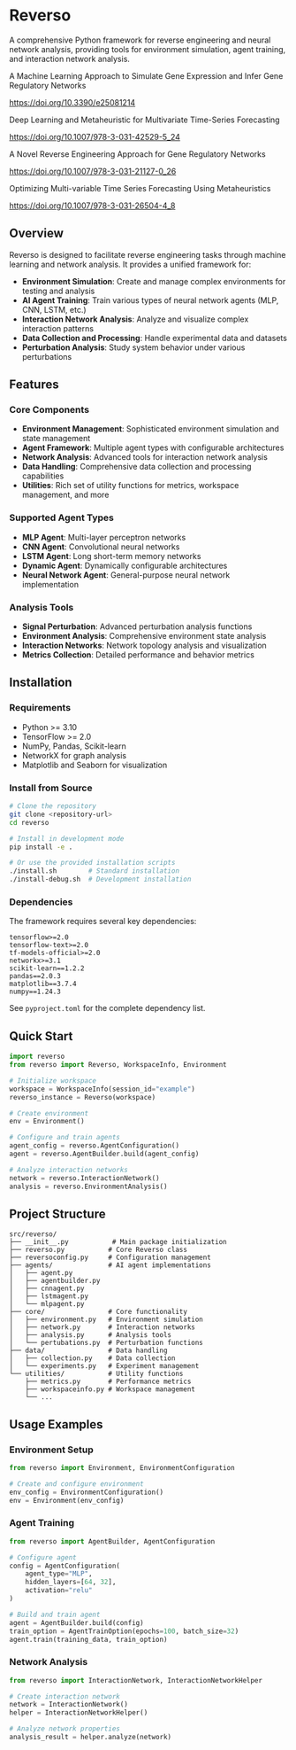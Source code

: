 # Reverso

A comprehensive Python framework for reverse engineering and neural network analysis, providing tools for environment simulation, agent training, and interaction network analysis.

A Machine Learning Approach to Simulate Gene Expression and Infer Gene Regulatory Networks

https://doi.org/10.3390/e25081214

Deep Learning and Metaheuristic for Multivariate Time-Series Forecasting 

https://doi.org/10.1007/978-3-031-42529-5_24

A Novel Reverse Engineering Approach for Gene Regulatory Networks 

https://doi.org/10.1007/978-3-031-21127-0_26

Optimizing Multi-variable Time Series Forecasting Using Metaheuristics 

https://doi.org/10.1007/978-3-031-26504-4_8

## Overview

Reverso is designed to facilitate reverse engineering tasks through machine learning and network analysis. It provides a unified framework for:

- **Environment Simulation**: Create and manage complex environments for testing and analysis
- **AI Agent Training**: Train various types of neural network agents (MLP, CNN, LSTM, etc.)
- **Interaction Network Analysis**: Analyze and visualize complex interaction patterns
- **Data Collection and Processing**: Handle experimental data and datasets
- **Perturbation Analysis**: Study system behavior under various perturbations

## Features

### Core Components

- **Environment Management**: Sophisticated environment simulation and state management
- **Agent Framework**: Multiple agent types with configurable architectures
- **Network Analysis**: Advanced tools for interaction network analysis
- **Data Handling**: Comprehensive data collection and processing capabilities
- **Utilities**: Rich set of utility functions for metrics, workspace management, and more

### Supported Agent Types

- **MLP Agent**: Multi-layer perceptron networks
- **CNN Agent**: Convolutional neural networks
- **LSTM Agent**: Long short-term memory networks
- **Dynamic Agent**: Dynamically configurable architectures
- **Neural Network Agent**: General-purpose neural network implementation

### Analysis Tools

- **Signal Perturbation**: Advanced perturbation analysis functions
- **Environment Analysis**: Comprehensive environment state analysis
- **Interaction Networks**: Network topology analysis and visualization
- **Metrics Collection**: Detailed performance and behavior metrics

## Installation

### Requirements

- Python >= 3.10
- TensorFlow >= 2.0
- NumPy, Pandas, Scikit-learn
- NetworkX for graph analysis
- Matplotlib and Seaborn for visualization

### Install from Source

```bash
# Clone the repository
git clone <repository-url>
cd reverso

# Install in development mode
pip install -e .

# Or use the provided installation scripts
./install.sh        # Standard installation
./install-debug.sh  # Development installation
```

### Dependencies

The framework requires several key dependencies:

```
tensorflow>=2.0
tensorflow-text>=2.0
tf-models-official>=2.0
networkx>=3.1
scikit-learn==1.2.2
pandas==2.0.3
matplotlib==3.7.4
numpy==1.24.3
```

See `pyproject.toml` for the complete dependency list.

## Quick Start

```python
import reverso
from reverso import Reverso, WorkspaceInfo, Environment

# Initialize workspace
workspace = WorkspaceInfo(session_id="example")
reverso_instance = Reverso(workspace)

# Create environment
env = Environment()

# Configure and train agents
agent_config = reverso.AgentConfiguration()
agent = reverso.AgentBuilder.build(agent_config)

# Analyze interaction networks
network = reverso.InteractionNetwork()
analysis = reverso.EnvironmentAnalysis()
```

## Project Structure

```
src/reverso/
├── __init__.py           # Main package initialization
├── reverso.py           # Core Reverso class
├── reversoconfig.py     # Configuration management
├── agents/              # AI agent implementations
│   ├── agent.py
│   ├── agentbuilder.py
│   ├── cnnagent.py
│   ├── lstmagent.py
│   └── mlpagent.py
├── core/                # Core functionality
│   ├── environment.py   # Environment simulation
│   ├── network.py       # Interaction networks
│   ├── analysis.py      # Analysis tools
│   └── pertubations.py  # Perturbation functions
├── data/                # Data handling
│   ├── collection.py    # Data collection
│   └── experiments.py   # Experiment management
└── utilities/           # Utility functions
    ├── metrics.py       # Performance metrics
    ├── workspaceinfo.py # Workspace management
    └── ...
```

## Usage Examples

### Environment Setup

```python
from reverso import Environment, EnvironmentConfiguration

# Create and configure environment
env_config = EnvironmentConfiguration()
env = Environment(env_config)
```

### Agent Training

```python
from reverso import AgentBuilder, AgentConfiguration

# Configure agent
config = AgentConfiguration(
    agent_type="MLP",
    hidden_layers=[64, 32],
    activation="relu"
)

# Build and train agent
agent = AgentBuilder.build(config)
train_option = AgentTrainOption(epochs=100, batch_size=32)
agent.train(training_data, train_option)
```

### Network Analysis

```python
from reverso import InteractionNetwork, InteractionNetworkHelper

# Create interaction network
network = InteractionNetwork()
helper = InteractionNetworkHelper()

# Analyze network properties
analysis_result = helper.analyze(network)
```
